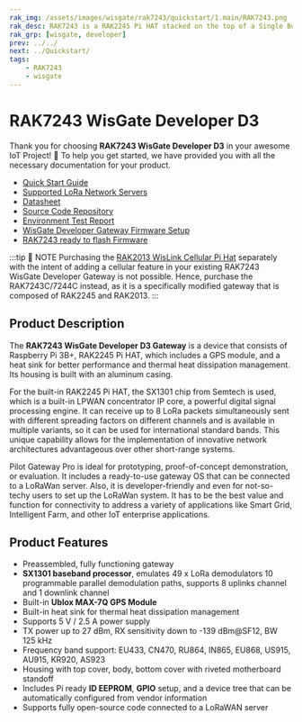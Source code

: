 ```yaml
---
rak_img: /assets/images/wisgate/rak7243/quickstart/1.main/RAK7243.png
rak_desc: RAK7243 is a RAK2245 Pi HAT stacked on the top of a Single Board Computer (SBC) such as Raspberry Pi 3B+ which is enclosed in a Pilot Gateway Casing. It comes with a built-in GPS and a large heat sink for thermal dissipation.
rak_grp: [wisgate, developer]
prev: ../../
next: ../Quickstart/
tags:
    - RAK7243
    - wisgate
---
```


# RAK7243 WisGate Developer D3
Thank you for choosing **RAK7243 WisGate Developer D3** in your awesome IoT Project! 🎉 To help you get started, we have provided you with all the necessary documentation for your product.

* [Quick Start Guide](../Quickstart/)
* [Supported LoRa Network Servers](../Supported-LoRa-Network-Servers/)
* [Datasheet](../Datasheet/)
* [Source Code Repository](https://github.com/RAKWireless/rak_common_for_gateway)
* [Environment Test Report](../Testing-Report/)
* [WisGate Developer Gateway Firmware Setup](https://docs.rakwireless.com/Knowledge-Hub/Learn/WisGate-Developer-Gateway-Firmware-Burning/)
* [RAK7243 ready to flash Firmware](https://downloads.rakwireless.com/LoRa/Pilot-Gateway-Pro-RAK7243/Firmware/RAK7243_Latest_Firmware.zip)


:::tip 📝 NOTE
Purchasing the [RAK2013 WisLink Cellular Pi Hat](../../RAK2013) separately with the intent of adding a cellular feature in your existing RAK7243 WisGate Developer Gateway is not possible. Hence, purchase the RAK7243C/7244C instead, as it is a specifically modified gateway that is composed of RAK2245 and RAK2013.
:::

## Product Description

The **RAK7243 WisGate Developer D3 Gateway** is a device that consists of Raspberry Pi 3B+, RAK2245 Pi HAT, which includes a GPS module, and a heat sink for better performance and thermal heat dissipation management. Its housing is built with an aluminum casing.

For the built-in RAK2245 Pi HAT, the SX1301 chip from Semtech is used, which is a built-in LPWAN concentrator IP core, a powerful digital signal processing engine. It can receive up to 8 LoRa packets simultaneously sent with different spreading factors on different channels and is available in multiple variants, so it can be used for international standard bands. This unique capability allows for the implementation of innovative network architectures advantageous over other short-range systems.

Pilot Gateway Pro is ideal for prototyping, proof-of-concept demonstration, or evaluation. It includes a ready-to-use gateway OS that can be connected to a LoRaWan server. Also, it is developer-friendly and even for not-so-techy users to set up the LoRaWan system. It has to be the best value and function for connectivity to address a variety of applications like Smart Grid, Intelligent Farm, and other IoT enterprise applications.



## Product Features

- Preassembled, fully functioning gateway
- **SX1301 baseband processor**, emulates 49 x LoRa demodulators 10 programmable parallel demodulation paths, supports 8 uplinks channel and 1 downlink channel
- Built-in **Ublox MAX-7Q GPS Module**
- Built-in heat sink for thermal heat dissipation management
- Supports 5&nbsp;V / 2.5&nbsp;A power supply
- TX power up to 27&nbsp;dBm, RX sensitivity down to -139&nbsp;dBm@SF12, BW 125&nbsp;kHz
- Frequency band support: EU433, CN470, RU864, IN865, EU868, US915, AU915, KR920, AS923
- Housing with top cover, body, bottom cover with riveted motherboard standoff
- Includes Pi ready **ID EEPROM**, **GPIO** setup, and a device tree that  can be automatically configured from vendor information
- Supports fully open-source code connected to a LoRaWAN server

